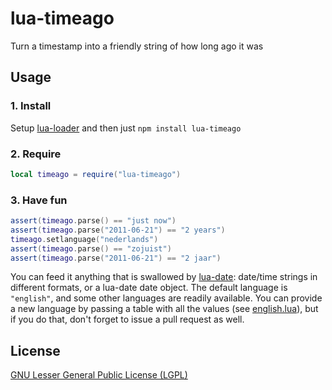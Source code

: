 # lua-timeago

Turn a timestamp into a friendly string of how long ago it was

## Usage

### 1. Install
Setup [lua-loader](https://github.com/wscherphof/lua-loader) and then just `npm install lua-timeago`

### 2. Require
```lua
local timeago = require("lua-timeago")
```

### 3. Have fun
```lua
assert(timeago.parse() == "just now")
assert(timeago.parse("2011-06-21") == "2 years")
timeago.setlanguage("nederlands")
assert(timeago.parse() == "zojuist")
assert(timeago.parse("2011-06-21") == "2 jaar")
```
You can feed it anything that is swallowed by [lua-date](https://github.com/wscherphof/lua-date): date/time strings in different formats, or a lua-date date object.
The default language is `"english"`, and some other languages are readily available. You can provide a new language by passing a table with all the values (see [english.lua](english.lua)), but if you do that, don't forget to issue a pull request as well.

## License
[GNU Lesser General Public License (LGPL)](http://www.gnu.org/licenses/lgpl-3.0.txt)
